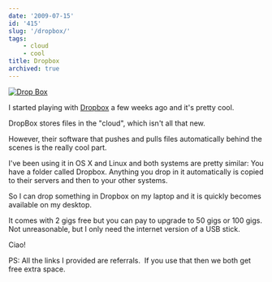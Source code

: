 ```yaml
---
date: '2009-07-15'
id: '415'
slug: '/dropbox/'
tags:
    - cloud
    - cool
title: Dropbox
archived: true
---
```


[![Drop
Box](https://www.getdropbox.com/static/1247653671/images/logo.png)](https://www.getdropbox.com/referrals/NTE0MDAyODY5)

I started playing with
[Dropbox](https://www.getdropbox.com/referrals/NTE0MDAyODY5) a few weeks ago
and it's pretty cool.

DropBox stores files in the "cloud", which isn't all that new.

However, their software that pushes and pulls files automatically behind the
scenes is the really cool part.

<!-- more -->

I've been using it in OS X and Linux and both systems are pretty similar: You
have a folder called Dropbox. Anything you drop in it automatically is copied
to their servers and then to your other systems.

So I can drop something in Dropbox on my laptop and it is quickly becomes
available on my desktop.

It comes with 2 gigs free but you can pay to upgrade to 50 gigs or 100 gigs.
Not unreasonable, but I only need the internet version of a USB stick.

Ciao!

PS: All the links I provided are referrals.  If you use that then we both get
free extra space.
